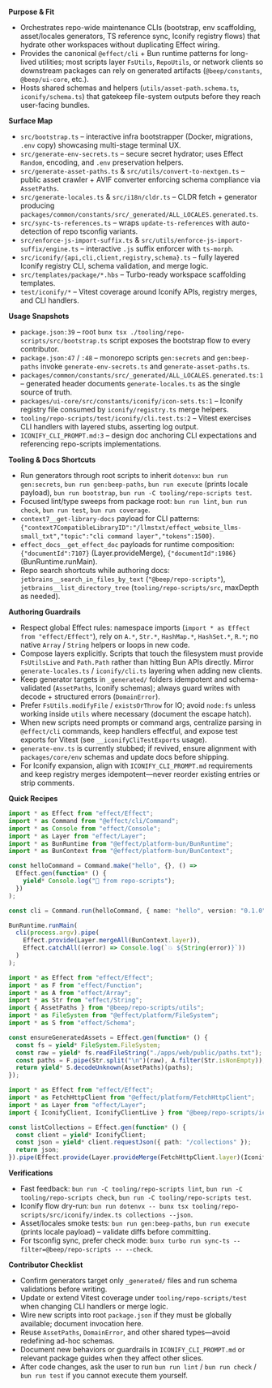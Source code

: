 **Purpose & Fit**
- Orchestrates repo-wide maintenance CLIs (bootstrap, env scaffolding, asset/locales generators, TS reference sync, Iconify registry flows) that hydrate other workspaces without duplicating Effect wiring.
- Provides the canonical `@effect/cli` + Bun runtime patterns for long-lived utilities; most scripts layer `FsUtils`, `RepoUtils`, or network clients so downstream packages can rely on generated artifacts (`@beep/constants`, `@beep/ui-core`, etc.).
- Hosts shared schemas and helpers (`utils/asset-path.schema.ts`, `iconify/schema.ts`) that gatekeep file-system outputs before they reach user-facing bundles.

**Surface Map**
- `src/bootstrap.ts` – interactive infra bootstrapper (Docker, migrations, `.env` copy) showcasing multi-stage terminal UX.
- `src/generate-env-secrets.ts` – secure secret hydrator; uses Effect `Random`, encoding, and `.env` preservation helpers.
- `src/generate-asset-paths.ts` & `src/utils/convert-to-nextgen.ts` – public asset crawler + AVIF converter enforcing schema compliance via `AssetPaths`.
- `src/generate-locales.ts` & `src/i18n/cldr.ts` – CLDR fetch + generator producing `packages/common/constants/src/_generated/ALL_LOCALES.generated.ts`.
- `src/sync-ts-references.ts` – wraps `update-ts-references` with auto-detection of repo tsconfig variants.
- `src/enforce-js-import-suffix.ts` & `src/utils/enforce-js-import-suffix/engine.ts` – interactive `.js` suffix enforcer with `ts-morph`.
- `src/iconify/{api,cli,client,registry,schema}.ts` – fully layered Iconify registry CLI, schema validation, and merge logic.
- `src/templates/package/*.hbs` – Turbo-ready workspace scaffolding templates.
- `test/iconify/*` – Vitest coverage around Iconify APIs, registry merges, and CLI handlers.

**Usage Snapshots**
- `package.json:39` – root `bunx tsx ./tooling/repo-scripts/src/bootstrap.ts` script exposes the bootstrap flow to every contributor.
- `package.json:47` / `:48` – monorepo scripts `gen:secrets` and `gen:beep-paths` invoke `generate-env-secrets.ts` and `generate-asset-paths.ts`.
- `packages/common/constants/src/_generated/ALL_LOCALES.generated.ts:1` – generated header documents `generate-locales.ts` as the single source of truth.
- `packages/ui-core/src/constants/iconify/icon-sets.ts:1` – Iconify registry file consumed by `iconify/registry.ts` merge helpers.
- `tooling/repo-scripts/test/iconify/cli.test.ts:2` – Vitest exercises CLI handlers with layered stubs, asserting log output.
- `ICONIFY_CLI_PROMPT.md:3` – design doc anchoring CLI expectations and referencing repo-scripts implementations.

**Tooling & Docs Shortcuts**
- Run generators through root scripts to inherit `dotenvx`: `bun run gen:secrets`, `bun run gen:beep-paths`, `bun run execute` (prints locale payload), `bun run bootstrap`, `bun run -C tooling/repo-scripts test`.
- Focused lint/type sweeps from package root: `bun run lint`, `bun run check`, `bun run test`, `bun run coverage`.
- `context7__get-library-docs` payload for CLI patterns: `{"context7CompatibleLibraryID":"/llmstxt/effect_website_llms-small_txt","topic":"cli command layer","tokens":1500}`.
- `effect_docs__get_effect_doc` payloads for runtime composition: `{"documentId":7107}` (Layer.provideMerge), `{"documentId":1986}` (BunRuntime.runMain).
- Repo search shortcuts while authoring docs: `jetbrains__search_in_files_by_text` (`"@beep/repo-scripts"`), `jetbrains__list_directory_tree` (`tooling/repo-scripts/src`, maxDepth as needed).

**Authoring Guardrails**
- Respect global Effect rules: namespace imports (`import * as Effect from "effect/Effect"`), rely on `A.*`, `Str.*`, `HashMap.*`, `HashSet.*`, `R.*`; no native `Array` / `String` helpers or loops in new code.
- Compose layers explicitly. Scripts that touch the filesystem must provide `FsUtilsLive` and `Path.Path` rather than hitting Bun APIs directly. Mirror `generate-locales.ts` / `iconify/cli.ts` layering when adding new clients.
- Keep generator targets in `_generated/` folders idempotent and schema-validated (`AssetPaths`, Iconify schemas); always guard writes with decode + structured errors (`DomainError`).
- Prefer `FsUtils.modifyFile` / `existsOrThrow` for IO; avoid `node:fs` unless working inside `utils` where necessary (document the escape hatch).
- When new scripts need prompts or command args, centralize parsing in `@effect/cli` commands, keep handlers effectful, and expose test exports for Vitest (see `__iconifyCliTestExports` usage).
- `generate-env.ts` is currently stubbed; if revived, ensure alignment with `packages/core/env` schemas and update docs before shipping.
- For Iconify expansion, align with `ICONIFY_CLI_PROMPT.md` requirements and keep registry merges idempotent—never reorder existing entries or strip comments.

**Quick Recipes**

```ts
import * as Effect from "effect/Effect";
import * as Command from "@effect/cli/Command";
import * as Console from "effect/Console";
import * as Layer from "effect/Layer";
import * as BunRuntime from "@effect/platform-bun/BunRuntime";
import * as BunContext from "@effect/platform-bun/BunContext";

const helloCommand = Command.make("hello", {}, () =>
  Effect.gen(function* () {
    yield* Console.log("👋 from repo-scripts");
  })
);

const cli = Command.run(helloCommand, { name: "hello", version: "0.1.0" });

BunRuntime.runMain(
  cli(process.argv).pipe(
    Effect.provide(Layer.mergeAll(BunContext.layer)),
    Effect.catchAll((error) => Console.log(`💥 ${String(error)}`))
  )
);
```

```ts
import * as Effect from "effect/Effect";
import * as F from "effect/Function";
import * as A from "effect/Array";
import * as Str from "effect/String";
import { AssetPaths } from "@beep/repo-scripts/utils";
import * as FileSystem from "@effect/platform/FileSystem";
import * as S from "effect/Schema";

const ensureGeneratedAssets = Effect.gen(function* () {
  const fs = yield* FileSystem.FileSystem;
  const raw = yield* fs.readFileString("./apps/web/public/paths.txt");
  const paths = F.pipe(Str.split("\n")(raw), A.filter(Str.isNonEmpty));
  return yield* S.decodeUnknown(AssetPaths)(paths);
});
```

```ts
import * as Effect from "effect/Effect";
import * as FetchHttpClient from "@effect/platform/FetchHttpClient";
import * as Layer from "effect/Layer";
import { IconifyClient, IconifyClientLive } from "@beep/repo-scripts/iconify/client";

const listCollections = Effect.gen(function* () {
  const client = yield* IconifyClient;
  const json = yield* client.requestJson({ path: "/collections" });
  return json;
}).pipe(Effect.provide(Layer.provideMerge(FetchHttpClient.layer)(IconifyClientLive)));
```

**Verifications**
- Fast feedback: `bun run -C tooling/repo-scripts lint`, `bun run -C tooling/repo-scripts check`, `bun run -C tooling/repo-scripts test`.
- Iconify flow dry-run: `bun run dotenvx -- bunx tsx tooling/repo-scripts/src/iconify/index.ts collections --json`.
- Asset/locales smoke tests: `bun run gen:beep-paths`, `bun run execute` (prints locale payload) – validate diffs before committing.
- For tsconfig sync, prefer check mode: `bunx turbo run sync-ts --filter=@beep/repo-scripts -- --check`.

**Contributor Checklist**
- Confirm generators target only `_generated/` files and run schema validations before writing.
- Update or extend Vitest coverage under `tooling/repo-scripts/test` when changing CLI handlers or merge logic.
- Wire new scripts into root `package.json` if they must be globally available; document invocation here.
- Reuse `AssetPaths`, `DomainError`, and other shared types—avoid redefining ad-hoc schemas.
- Document new behaviors or guardrails in `ICONIFY_CLI_PROMPT.md` or relevant package guides when they affect other slices.
- After code changes, ask the user to run `bun run lint` / `bun run check` / `bun run test` if you cannot execute them yourself.

